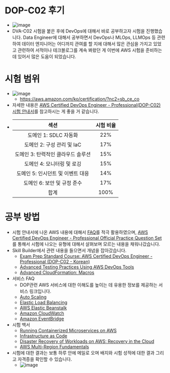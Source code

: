 # DOP-C02 후기
- ![image](https://github.com/mjs1995/Certified-AWS/assets/47103479/f7dae670-3d54-4f24-a16f-39bf59ab6318)
- DVA-C02 시험을 붙은 후에 DevOps에 대해서 바로 공부하고자 시험을 진행했습니다. Data Engineer에 대해서 공부하면서 DevOps나 MLOps, LLMOps 등 관련하여 데이터 엔지니어는 어디까지 관여를 할 지에 대해서 많은 관심을 가지고 있었고 관련하여 서적이나 테크블로그를 계속 봐왔던 게 이번에 AWS 시험을 준비하는 데 있어서 많은 도움이 되었습니다.

# 시험 범위
- ![image](https://github.com/mjs1995/Certified-AWS/assets/47103479/1df1cb13-cd57-4de2-a05a-2f6e7b8a9915)
  - https://aws.amazon.com/ko/certification/?nc2=sb_ce_co
- 자세한 내용은 [AWS Certified DevOps Engineer - Professional(DOP-C02) 시험 안내서](https://d1.awsstatic.com/ko_KR/training-and-certification/docs-devops-pro/AWS-Certified-DevOps-Engineer-Professional_Exam-Guide.pdf)를 참고하시는 게 좋을 거 같습니다.
- |섹션|시험 비율|
  |:---:|:---:|
  |도메인 1: SDLC 자동화|22%|
  |도메인 2: 구성 관리 및 IaC |17%|
  |도메인 3: 탄력적인 클라우드 솔루션 |15%|
  |도메인 4: 모니터링 및 로깅 |15%|
  |도메인 5: 인시던트 및 이벤트 대응|14%|
  |도메인 6: 보안 및 규정 준수|17%|
  |합계|100%|

# 공부 방법
- 시험 안내서에 나온 AWS 내용에 대해서 [FAQ](https://aws.amazon.com/ko/certification/certified-devops-engineer-professional/)를 적극 활용하였으며, [AWS Certified DevOps Engineer - Professional Official Practice Question Set](https://explore.skillbuilder.aws/learn/course/internal/view/elearning/14671/aws-certified-devops-engineer-professional-official-practice-question-set-dop-c02-korean)를 통해서 시험에 나오는 유형에 대해서 살펴보며 모르는 내용을 채워나갔습니다.
- Skill Builder에서 관련 내용을 들으면서 개념을 잡아갔습니다.
  - [Exam Prep Standard Course: AWS Certified DevOps Engineer - Professional (DOP-C02 - Korean)](https://explore.skillbuilder.aws/learn/course/internal/view/elearning/19004/exam-prep-standard-course-aws-certified-devops-engineer-professional-dop-c02-korean)
  - [Advanced Testing Practices Using AWS DevOps Tools](https://explore.skillbuilder.aws/learn/course/internal/view/elearning/9382/advanced-testing-practices-using-aws-devops-tools-korean)
  - [Advanced CloudFormation: Macros](https://explore.skillbuilder.aws/learn/course/internal/view/elearning/10003/advanced-cloudformation-macros-korean)
- 서비스 FAQ
  - DOP관련 AWS 서비스에 대한 이해도를 높이는 데 유용한 정보를 제공하는 서비스 링크입니다.
  - [Auto Scaling](https://aws.amazon.com/ec2/autoscaling/faqs/?devops=sec&sec=prep)
  - [Elastic Load Balancing](https://aws.amazon.com/elasticloadbalancing/faqs/?devops=sec&sec=prep)
  - [AWS Elastic Beanstalk](https://aws.amazon.com/elasticbeanstalk/faqs/?devops=sec&sec=prep)
  - [Amazon CloudWatch](https://aws.amazon.com/cloudwatch/faqs/)
  - [Amazon EventBridge](https://aws.amazon.com/eventbridge/faqs/)
- 시험 백서
  - [Running Containerized Microservices on AWS](https://d1.awsstatic.com/whitepapers/DevOps/running-containerized-microservices-on-aws.pdf)
  - [Infrastructure as Code](https://docs.aws.amazon.com/whitepapers/latest/introduction-devops-aws/infrastructure-as-code.html)
  - [Disaster Recovery of Workloads on AWS: Recovery in the Cloud](https://docs.aws.amazon.com/whitepapers/latest/disaster-recovery-workloads-on-aws/disaster-recovery-workloads-on-aws.html)
  - [AWS Multi-Region Fundamentals](https://docs.aws.amazon.com/whitepapers/latest/aws-multi-region-fundamentals/aws-multi-region-fundamentals.html)
- 시험에 대한 결과는 보통 하루 안에 메일로 오며 배지와 시험 성적에 대한 결과 그리고 자격증을 확인할 수 있습니다.
  - ![image](https://github.com/mjs1995/Certified-AWS/assets/47103479/b1d83367-1170-4209-b339-4b1e900ab72a)
